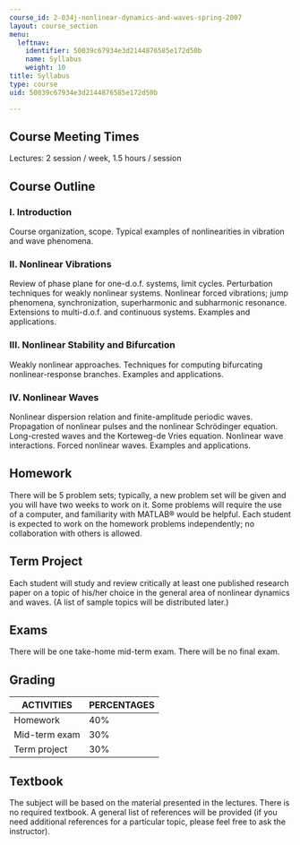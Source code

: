 ```yaml
---
course_id: 2-034j-nonlinear-dynamics-and-waves-spring-2007
layout: course_section
menu:
  leftnav:
    identifier: 50039c67934e3d2144876585e172d50b
    name: Syllabus
    weight: 10
title: Syllabus
type: course
uid: 50039c67934e3d2144876585e172d50b

---
```


Course Meeting Times
--------------------

Lectures: 2 session / week, 1.5 hours / session

Course Outline
--------------

### I. Introduction

Course organization, scope. Typical examples of nonlinearities in vibration and wave phenomena.

### II. Nonlinear Vibrations

Review of phase plane for one-d.o.f. systems, limit cycles. Perturbation techniques for weakly nonlinear systems. Nonlinear forced vibrations; jump phenomena, synchronization, superharmonic and subharmonic resonance. Extensions to multi-d.o.f. and continuous systems. Examples and applications.

### III. Nonlinear Stability and Bifurcation

Weakly nonlinear approaches. Techniques for computing bifurcating nonlinear-response branches. Examples and applications.

### IV. Nonlinear Waves

Nonlinear dispersion relation and finite-amplitude periodic waves. Propagation of nonlinear pulses and the nonlinear Schrödinger equation. Long-crested waves and the Korteweg-de Vries equation. Nonlinear wave interactions. Forced nonlinear waves. Examples and applications.

Homework
--------

There will be 5 problem sets; typically, a new problem set will be given and you will have two weeks to work on it. Some problems will require the use of a computer, and familiarity with MATLAB® would be helpful. Each student is expected to work on the homework problems independently; no collaboration with others is allowed.

Term Project
------------

Each student will study and review critically at least one published research paper on a topic of his/her choice in the general area of nonlinear dynamics and waves. (A list of sample topics will be distributed later.)

Exams
-----

There will be one take-home mid-term exam. There will be no final exam.

Grading
-------

| ACTIVITIES | PERCENTAGES |
| --- | --- |
| Homework | 40% |
| Mid-term exam | 30% |
| Term project | 30% 

  

Textbook
--------

The subject will be based on the material presented in the lectures. There is no required textbook. A general list of references will be provided (if you need additional references for a particular topic, please feel free to ask the instructor).